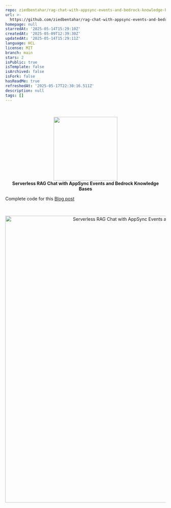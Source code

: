 ```yaml
---
repo: ziedbentahar/rag-chat-with-appsync-events-and-bedrock-knowledge-bases
url: >-
  https://github.com/ziedbentahar/rag-chat-with-appsync-events-and-bedrock-knowledge-bases
homepage: null
starredAt: '2025-05-14T15:29:10Z'
createdAt: '2025-05-09T12:39:30Z'
updatedAt: '2025-05-14T15:29:11Z'
language: HCL
license: MIT
branch: main
stars: 2
isPublic: true
isTemplate: false
isArchived: false
isFork: false
hasReadMe: true
refreshedAt: '2025-05-17T22:30:16.511Z'
description: null
tags: []
---
```


<br>
<p align="center" style="text-align:center;">
<img src="./assets/rag-chat.png" alt=""  width="200" />
<br>
<strong>Serverless RAG Chat with AppSync Events and Bedrock Knowledge Bases</strong><br></p>

Complete code for this [Blog post](https://medium.com/@zied-ben-tahar/serverless-rag-chat-with-appsync-events-and-bedrock-knowledge-bases-5104d96b1409)

<br/>
<p align="center" style="text-align:center;">
<img src="./assets/deployment-view.png" alt="Serverless RAG Chat with AppSync Events and Bedrock Knowledge Bases"  width="900" />
</p>
